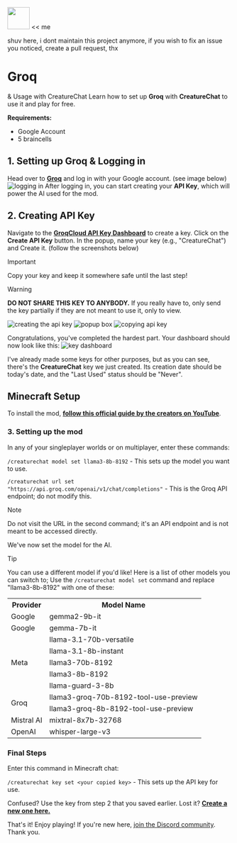<img src="https://github.com/user-attachments/assets/aff4f9ff-11c4-4fda-919b-723545225749" width="50"> << me <p>shuv here, i dont maintain this project anymore, if you wish to fix an issue you noticed, create a pull request, thx</p>

# Groq
& Usage with CreatureChat
Learn how to set up **Groq** with **CreatureChat** to use it and play for free.

**Requirements:**
  * Google Account
  * 5 braincells

## 1. Setting up Groq & Logging in
Head over to **[Groq](https://groq.com/)** and log in with your Google account. (see image below)
![logging in](https://i.ibb.co/bJYVZWC/image.png)
After logging in, you can start creating your **API Key**, which will power the AI used for the mod.

## 2. Creating API Key
Navigate to the **[GroqCloud API Key Dashboard](https://console.groq.com/keys)** to create a key.
Click on the **Create API Key** button. In the popup, name your key (e.g., "CreatureChat") and Create it. (follow the screenshots below)
> [!IMPORTANT]
> Copy your key and keep it somewhere safe until the last step!

> [!WARNING]
> **DO NOT SHARE THIS KEY TO ANYBODY.** If you really have to, only send the key partially if they are not meant to use it, only to view.

![creating the api key](https://i.ibb.co/cxcmFFr/im1ge.png)
![popup box](https://i.ibb.co/nCRFq0j/image.png)
![copying api key](https://i.ibb.co/CJNK4vY/image-2.png)

Congratulations, you've completed the hardest part.
Your dashboard should now look like this:
![key dashboard](https://i.ibb.co/7XV1D2P/1image.png)

I've already made some keys for other purposes, but as you can see, there's the **CreatureChat** key we just created. Its creation date should be today's date, and the "Last Used" status should be "Never".

## Minecraft Setup
To install the mod, **[follow this official guide by the creators on YouTube](https://youtu.be/P2txUop_kSM?si=6Swz90w7P3pmPSlm)**.

### 3. Setting up the mod
In any of your singleplayer worlds or on multiplayer, enter these commands:

`/creaturechat model set llama3-8b-8192` - This sets up the model you want to use.

`/creaturechat url set "https://api.groq.com/openai/v1/chat/completions"` - This is the Groq API endpoint; do not modify this.

> [!NOTE]
> Do not visit the URL in the second command; it's an API endpoint and is not meant to be accessed directly.

We've now set the model for the AI.

> [!TIP]
> You can use a different model if you'd like! Here is a list of other models you can switch to; Use the `/creaturechat model set` command and replace "llama3-8b-8192" with one of these:
> 
> <table>
>   <tr>
>     <th>Provider</th>
>     <th>Model Name</th>
>   </tr>
>   <tr>
>     <td>Google</td>
>     <td>gemma2-9b-it</td>
>   </tr>
>   <tr>
>     <td>Google</td>
>     <td>gemma-7b-it</td>
>   </tr>
>   <tr>
>     <td rowspan="5">Meta</td>
>     <td>llama-3.1-70b-versatile</td>
>   </tr>
>   <tr>
>     <td>llama-3.1-8b-instant</td>
>   </tr>
>   <tr>
>     <td>llama3-70b-8192</td>
>   </tr>
>   <tr>
>     <td>llama3-8b-8192</td>
>   </tr>
>   <tr>
>     <td>llama-guard-3-8b</td>
>   </tr>
>   <tr>
>     <td rowspan="2">Groq</td>
>     <td>llama3-groq-70b-8192-tool-use-preview</td>
>   </tr>
>   <tr>
>     <td>llama3-groq-8b-8192-tool-use-preview</td>
>   </tr>
>   <tr>
>     <td>Mistral AI</td>
>     <td>mixtral-8x7b-32768</td>
>   </tr>
>   <tr>
>     <td>OpenAI</td>
>     <td>whisper-large-v3</td>
>   </tr>
> </table>



### Final Steps
Enter this command in Minecraft chat:

`/creaturechat key set <your copied key>` - This sets up the API key for use.

Confused? Use the key from step 2 that you saved earlier.
Lost it? **[Create a new one here.](https://github.com/shuvmaybe/groqsetup?tab=readme-ov-file#2-creating-api-key)**

That's it! Enjoy playing!
If you're new here, [join the Discord community](https://discord.gg/skAx6tyqvF).
Thank you.
